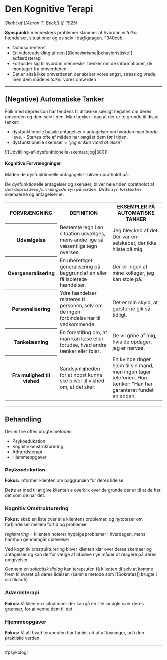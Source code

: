 # Den Kognitive Terapi
*Skabt af [[Aaron T. Beck]]  (f. 1925)*

**Synspunkt:** menneskers problemer stammer af hvordan vi *tolker* hændelser, situationer og os selv i dagligdagen.  ^340ceb

- Nutidsorienteret
- En videreudvikling af den [[Behaviorisme|behavioristiske]] adfærdsterapi
- Forholder sig til hvordan mennesker tænker om de informationer, de modtager fra omverdenen
- Det er altså ikke omverdenen der skaber vores angst, stress og vrede, men dem måde vi *tolker* vores omverden

---

## (Negative) Automatiske Tanker

Folk med depression har tendens til at tænke særligt negativt om deres omverden og dem selv i den. Man tænker i dag at der er to grunde til disse tanker:
- dysfunktionelle basale antagelser = antagelser om hvordan man *burde* leve. -  Startes ofte af måden har omgået dem før i tiden.
- dysfunktionelle skemaer = *"jeg er ikke værd at elske"*

![[Udvikling-af-dysfunktionelle-skemaer.jpg|380]]


#### Kognitive Forvrængninger
Måden de dysfunktionelle antagagelser bliver opratholdt på.

De dysfunktionelle antagelser og skemaer, bliver hele tiden opratholdt af den deprestives *forvrængede* syn på verden. Dette syn forstærker skemaerne og antagelserne.

<table><tbody><tr>
                <th>FORVRÆNGNING</th>
                <th>DEFINITION</th>
                <th>EKSEMPLER PÅ AUTOMATISKE TANKER</th>
              </tr><tr>
                <th>Udvælgelse</th>
                <td>Bestemte tegn i en situation udvælges, mens andre lige så væsentlige tegn overses.</td>
                <td>Jeg blev ked af det. Der var en i selskabet, der ikke hilste på mig.</td>
              </tr><tr>
                <th>Overgeneralisering</th>
                <td>En uberettiget generalisering på baggrund af en eller få isolerede hændelser.</td>
                <td>Der er ingen af mine kolleger, jeg kan stole på.</td>
              </tr><tr>
                <th>Personalisering</th>
                <td>Ydre hændelser relateres til personen, selv om de ingen forbindelse har til vedkommende.</td>
                <td>Det er min skyld, at gæsterne gik så tidligt.</td>
              </tr><tr>
                <th>Tankelæsning</th>
                <td>En forestilling om, at man kan læse eller forudse, hvad andre tænker eller føler.</td>
                <td>De vil grine af mig, hvis de opdager, jeg er nervøs.</td>
              </tr><tr>
                <th>Fra mulighed til vished</th>
                <td>Sandsynligheden for at noget kunne ske bliver til vished om, at det sker.</td>
                <td>En kvinde ringer hjem til sin mand, men ingen tager telefonen. Hun tænker: "Han har garanteret fundet en anden.</td>
              </tr></tbody></table>

---

## Behandling
Der er fire oftes brugte metoder:
- Psykoedukation
- Kognitiv omstrukturering
- Adfærdsterapi
- Hjemmeopgaver

### Psykoedukation
**Fokus:** informer klienten om baggrunden for deres lidelse.

Dette er med til at give klienten e overblik over de grunde der er til at de har det som de har det.


### Kognitiv Omstrukturering
**Fokus:** skab en liste over alle klientens problemer, og hytoteser om forbindelser mellem fortid og problemer.

*registrering* = klienten noterer hyppige problemer i hverdagen, mens han/hun gennemgår oplevelser

Ved kognitiv omstrukturering bliver klienten klar over deres skemaer og antagelser og kan derfor vælge af afprøve nye måder at reagere på deres omgivelser.

Gennem en *sokratisk dialog* kan terapeuten få klienten til selv at komme frem til svaret på deres lidelser. (samme metode som [[Sokrates]] brugte i sin filosofi)



### Adærdsterapi
**Fokus:** få klienten i situationer der kan gå en lille smugle over deres grænser, for at venne dem til det.

### Hjemmeopgaver
**Fokus:** få alt hvad terapeuten har fundet ud af af løsninger, ud i den praktiske verden.


---

#psykologi 